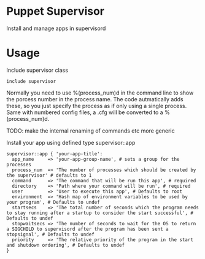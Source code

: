 Puppet Supervisor
=================

Install and manage apps in supervisord


Usage
=================

Include supervisor class
```puppet
include supervisor
```

Normally you need to use %(process_num)d in the command line to show the porcess number in the process name. The code autmatically adds these, so you just specify the process as if only using a single process. Same with numbered config files, a <config>.cfg will be converted to a <congig>%(process_num)d.

TODO: make the internal renaming of commands etc more generic

Install your app using defined type supervisor::app

```puppet
supervisor::app { 'your-app-title':
  app_name     => 'your-app-group-name', # sets a group for the processes
  process_num  => 'The number of processes which should be created by the supervisor' # defaults to 1
  command      => 'The command that will be run this app', # required
  directory    => 'Path where your command will be run', # required
  user         => 'User to execute this app', # Defaults to root
  environment  => 'Hash map of environment variables to be used by your program', # Defaults to undef
  startsecs    => 'The total number of seconds which the program needs to stay running after a startup to consider the start successful', # Defaults to undef
  stopwaitsecs => 'The number of seconds to wait for the OS to return a SIGCHILD to supervisord after the program has been sent a stopsignal', # Defaults to undef
  priority     => 'The relative priority of the program in the start and shutdown ordering', # Defaults to undef
}
```
